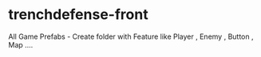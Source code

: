 # trenchdefense-front
All Game Prefabs - Create folder with Feature like Player , Enemy , Button , Map ….